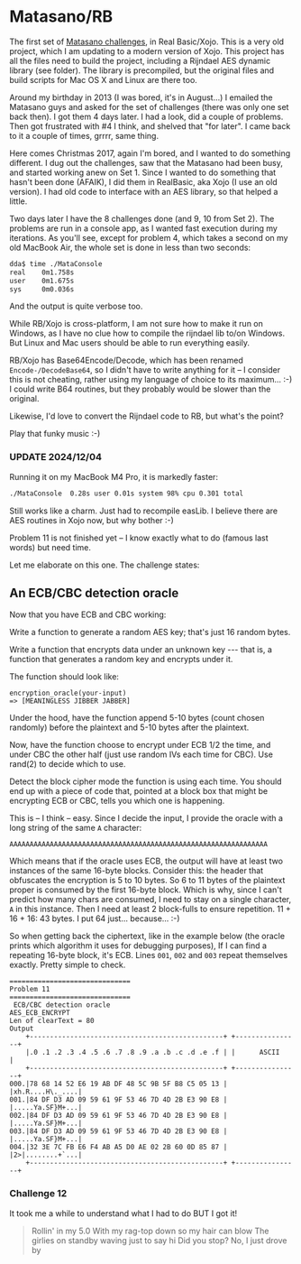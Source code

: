 # Matasano/RB

The first set of [Matasano challenges](https://cryptopals.com/sets/1), in Real Basic/Xojo. This is a very old project, which I am updating to a modern version of Xojo. This project has all the files need to build the project, including a Rijndael AES dynamic library (see folder). The library is precompiled, but the original files and build scripts for Mac OS X and Linux are there too.

Around my birthday in 2013 (I was bored, it's in August...) I emailed the Matasano guys and asked for the set of challenges (there was only one set back then). I got them 4 days later. I had a look, did a couple of problems. Then got frustrated with #4 I think, and shelved that "for later". I came back to it a couple of times, grrrr, same thing.

Here comes Christmas 2017, again I'm bored, and I wanted to do something different. I dug out the challenges, saw that the Matasano had been busy, and started working anew on Set 1. Since I wanted to do something that hasn't been done (AFAIK), I did them in RealBasic, aka Xojo (I use an old version). I had old code to interface with an AES library, so that helped a little.

Two days later I have the 8 challenges done (and 9, 10 from Set 2). The problems are run in a console app, as I wanted fast execution during my iterations. As you'll see, except for problem 4, which takes a second on my old MacBook Air, the whole set is done in less than two seconds:

```sh
dda$ time ./MataConsole
real    0m1.758s
user    0m1.675s
sys     0m0.036s
```

And the output is quite verbose too.

While RB/Xojo is cross-platform, I am not sure how to make it run on Windows, as I have no clue how to compile the rijndael lib to/on Windows. But Linux and Mac users should be able to run everything easily.

RB/Xojo has Base64Encode/Decode, which has been renamed `Encode-/DecodeBase64`, so I didn't have to write anything for it – I consider this is not cheating, rather using my language of choice to its maximum... :-) I could write B64 routines, but they probably would be slower than the original.

Likewise, I'd love to convert the Rijndael code to RB, but what's the point?

Play that funky music :-)

### UPDATE 2024/12/04

Running it on my MacBook M4 Pro, it is markedly faster:

```sh
./MataConsole  0.28s user 0.01s system 98% cpu 0.301 total
```

Still works like a charm. Just had to recompile easLib. I believe there are AES routines in Xojo now, but why bother :-)

Problem 11 is not finished yet – I know exactly what to do (famous last words) but need time.

Let me elaborate on this one. The challenge states:

## An ECB/CBC detection oracle
Now that you have ECB and CBC working:

Write a function to generate a random AES key; that's just 16 random bytes.

Write a function that encrypts data under an unknown key --- that is, a function that generates a random key and encrypts under it.

The function should look like:

```
encryption_oracle(your-input)
=> [MEANINGLESS JIBBER JABBER]
```

Under the hood, have the function append 5-10 bytes (count chosen randomly) before the plaintext and 5-10 bytes after the plaintext.

Now, have the function choose to encrypt under ECB 1/2 the time, and under CBC the other half (just use random IVs each time for CBC). Use rand(2) to decide which to use.

Detect the block cipher mode the function is using each time. You should end up with a piece of code that, pointed at a block box that might be encrypting ECB or CBC, tells you which one is happening.

This is – I think – easy. Since I decide the input, I provide the oracle with a long string of the same `A` character:

```
AAAAAAAAAAAAAAAAAAAAAAAAAAAAAAAAAAAAAAAAAAAAAAAAAAAAAAAAAAAAAAAA
```

Which means that if the oracle uses ECB, the output will have at least two instances of the same 16-byte blocks. Consider this: the header that obfuscates the encryption is 5 to 10 bytes. So 6 to 11 bytes of the plaintext proper is consumed by the first 16-byte block. Which is why, since I can't predict how many chars are consumed, I need to stay on a single character, `A` in this instance. Then I need at least 2 block-fulls to ensure repetition. 11 + 16 + 16: 43 bytes. I put 64 just... because... :-)

So when getting back the ciphertext, like in the example below (the oracle prints which algorithm it uses for debugging purposes), If I can find a repeating 16-byte block, it's ECB. Lines `001`, `002` and `003` repeat themselves exactly. Pretty simple to check.

```
==============================
Problem 11
==============================
 ECB/CBC detection oracle
AES_ECB_ENCRYPT
Len of clearText = 80
Output
    +------------------------------------------------+ +----------------+
    |.0 .1 .2 .3 .4 .5 .6 .7 .8 .9 .a .b .c .d .e .f | |      ASCII     |
    +------------------------------------------------+ +----------------+
000.|78 68 14 52 E6 19 AB DF 48 5C 9B 5F B8 C5 05 13 | |xh.R....H\._....|
001.|84 DF D3 AD 09 59 61 9F 53 46 7D 4D 2B E3 90 E8 | |.....Ya.SF}M+...|
002.|84 DF D3 AD 09 59 61 9F 53 46 7D 4D 2B E3 90 E8 | |.....Ya.SF}M+...|
003.|84 DF D3 AD 09 59 61 9F 53 46 7D 4D 2B E3 90 E8 | |.....Ya.SF}M+...|
004.|32 3E 7C FB E6 F4 AB A5 D0 AE 02 2B 60 0D 85 87 | |2>|........+`...|
    +------------------------------------------------+ +----------------+
```

### Challenge 12

It took me a while to understand what I had to do BUT I got it!

> Rollin' in my 5.0
> With my rag-top down so my hair can blow
> The girlies on standby waving just to say hi
> Did you stop? No, I just drove by

